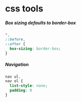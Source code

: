 # css tools

##### Box sizing defaults to border-box

```css
*,
::before,
::after {
  box-sizing: border-box;
}
```

##### Navigation

```css
nav ul,
nav ol {
  list-style: none;
  padding: 0
}
```
